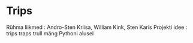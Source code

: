 # Trips
Rühma liikmed : Andro-Sten Kriisa, William Kink, Sten Karis
Projekti idee : trips traps trull mäng Pythoni alusel

